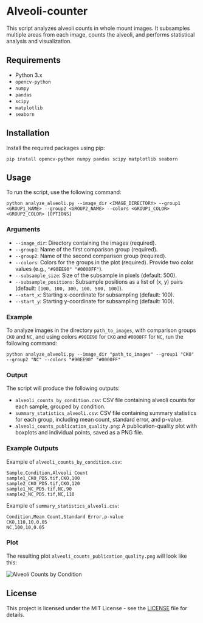 # Alveoli-counter

This script analyzes alveoli counts in whole mount images. It subsamples multiple areas from each image, counts the alveoli, and performs statistical analysis and visualization.

## Requirements

- Python 3.x
- `opencv-python`
- `numpy`
- `pandas`
- `scipy`
- `matplotlib`
- `seaborn`

## Installation

Install the required packages using pip:

```
pip install opencv-python numpy pandas scipy matplotlib seaborn
```


## Usage

To run the script, use the following command:
```
python analyze_alveoli.py --image_dir <IMAGE_DIRECTORY> --group1 <GROUP1_NAME> --group2 <GROUP2_NAME> --colors <GROUP1_COLOR> <GROUP2_COLOR> [OPTIONS]
```


### Arguments

- `--image_dir`: Directory containing the images (required).
- `--group1`: Name of the first comparison group (required).
- `--group2`: Name of the second comparison group (required).
- `--colors`: Colors for the groups in the plot (required). Provide two color values (e.g., `"#90EE90" "#0000FF"`).
- `--subsample_size`: Size of the subsample in pixels (default: 500).
- `--subsample_positions`: Subsample positions as a list of (x, y) pairs (default: `[100, 100, 300, 100, 500, 100]`).
- `--start_x`: Starting x-coordinate for subsampling (default: 100).
- `--start_y`: Starting y-coordinate for subsampling (default: 100).

### Example

To analyze images in the directory `path_to_images`, with comparison groups `CKO` and `NC`, and using colors `#90EE90` for `CKO` and `#0000FF` for `NC`, run the following command:
```
python analyze_alveoli.py --image_dir "path_to_images" --group1 "CKO" --group2 "NC" --colors "#90EE90" "#0000FF"
```

### Output

The script will produce the following outputs:
- `alveoli_counts_by_condition.csv`: CSV file containing alveoli counts for each sample, grouped by condition.
- `summary_statistics_alveoli.csv`: CSV file containing summary statistics for each group, including mean count, standard error, and p-value.
- `alveoli_counts_publication_quality.png`: A publication-quality plot with boxplots and individual points, saved as a PNG file.

### Example Outputs

Example of `alveoli_counts_by_condition.csv`:
```
Sample,Condition,Alveoli Count
sample1_CKO_PD5.tif,CKO,100
sample2_CKO_PD5.tif,CKO,120
sample1_NC_PD5.tif,NC,90
sample2_NC_PD5.tif,NC,110
```

Example of `summary_statistics_alveoli.csv`:
```
Condition,Mean Count,Standard Error,p-value
CKO,110,10,0.05
NC,100,10,0.05
```


### Plot

The resulting plot `alveoli_counts_publication_quality.png` will look like this:

![Alveoli Counts by Condition](alveoli_counts_publication_quality.png)

## License

This project is licensed under the MIT License - see the [LICENSE](LICENSE) file for details.
